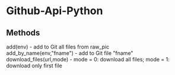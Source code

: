 # Github-Api-Python
## Methods
add(env) - add to Git all files from raw_pic  
add_by_name(env,"fname") - add to Git file "fname"  
download_files(url,mode) - mode = 0: download all files; mode = 1: download only first file  
